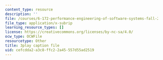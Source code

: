 ```yaml
---
content_type: resource
description: ''
file: /courses/6-172-performance-engineering-of-software-systems-fall-2018/cefcdda2a3c8ffc22a45557d55ad2519_o7h_sYMk_oc.srt
file_type: application/x-subrip
learning_resource_types: []
license: https://creativecommons.org/licenses/by-nc-sa/4.0/
ocw_type: OCWFile
resourcetype: Other
title: 3play caption file
uid: cefcdda2-a3c8-ffc2-2a45-557d55ad2519
---
```

